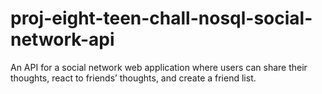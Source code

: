 # proj-eight-teen-chall-nosql-social-network-api
An API for a social network web application where users can share their thoughts, react to friends’ thoughts, and create a friend list.
